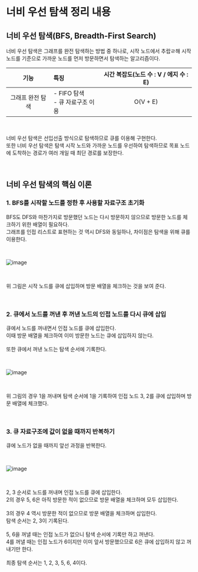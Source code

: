 # 너비 우선 탐색 정리 내용

## 너비 우선 탐색(BFS, Breadth-First Search)

너비 우선 탐색은 그래프를 완전 탐색하는 방법 중 하나로, 시작 노드에서 추랍ㄹ해 시작 노드를 기준으로 가까운 노드를 먼저 방문하면서 탐색하는 알고리즘이다.
<br>

|기능|특징|시간 복잡도(노드 수 : V / 에지 수 : E)|
|:---:|:---|:---:|
|그래프 완전 탐색|- FIFO 탐색<br>- 큐 자료구조 이용|O(V + E)|

<br>

너비 우선 탐색은 선입선출 방식으로 탐색하므로 큐를 이용해 구현한다.
<br>
또한 너비 우선 탐색은 탐색 시작 노드와 가까운 노드를 우선하여 탐색하므로 목표 노드에 도착하는 경로가 여러 개일 때 최단 경로를 보장한다.

<br>

## 너비 우선 탐색의 핵심 이론

### 1. BFS를 시작할 노드를 정한 후 사용할 자료구조 초기화
BFS도 DFS와 마찬가지로 방문했던 노드는 다시 방문하지 않으므로 방문한 노드를 체크하기 위한 배열이 필요하다.
<br>
그래프를 인접 리스트로 표현하는 것 역시 DFS와 동일하나, 차이점은 탐색을 위해 큐를 이용한다.

<br>

![image](https://github.com/JeHeeYu/Book-Reviews/assets/87363461/6353c18a-06bc-4fb3-ab77-afff9372f13b)


<br>

위 그림은 시작 노드를 큐에 삽입하며 방문 배열을 체크하는 것을 보여 준다.

<br>

### 2. 큐에서 노드를 꺼낸 후 꺼낸 노드의 인접 노드를 다시 큐에 삽입
큐에서 노드를 꺼내면서 인접 노드를 큐에 삽입한다.
<br>
이때 방문 배열을 체크하여 이미 방문한 노드는 큐에 삽입하지 않는다.
<br>
<br>
또한 큐에서 꺼낸 노드는 탐색 순서에 기록한다.

<br>

![image](https://github.com/JeHeeYu/Book-Reviews/assets/87363461/67df74d9-19fd-4638-961c-73e1b1df4916)


<br>

위 그림의 경우 1을 꺼내며 탐색 순서에 1을 기록하여 인접 노드 3, 2를 큐에 삽입하며 방문 배열에 체크했다.

<br>

### 3. 큐 자료구조에 값이 없을 때까지 반복하기

큐에 노드가 없을 때까지 앞선 과정을 반복한다.

<br>

![image](https://github.com/JeHeeYu/Book-Reviews/assets/87363461/62cde439-231e-44ca-b495-5f26c3e2276b)


<br>

2, 3 순서로 노드를 꺼내며 인접 노드를 큐에 삽입한다.
<br>
2의 경우 5, 6은 아직 방문한 적이 없으므로 방문 배열을 체크하며 모두 삽입한다.
<br>
<br>
3의 경우 4 역시 방문한 적이 없으므로 방문 배열을 체크하며 삽입한다.
<br>
탐색 순서는 2, 3이 기록된다.
<br>
<br>
5, 6을 꺼낼 때는 인접 노드가 없으니 탐색 순서에 기록만 하고 꺼낸다.
<br>
4를 꺼낼 때는 인접 노드가 6이지만 이미 앞서 방문했으므로 6은 큐에 삽입하지 않고 꺼내기만 한다.
<br>
<br>
최종 탐색 순서는 1, 2, 3, 5, 6, 4이다.

